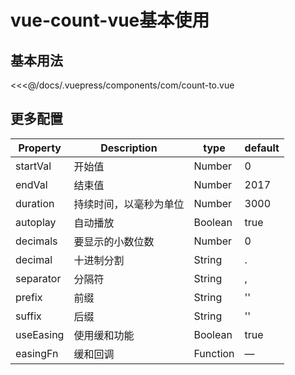 # vue-count-vue基本使用

## 基本用法
<com-count-to/>

<<<@/docs/.vuepress/components/com/count-to.vue

## 更多配置
|Property|	Description|	type|	default|
|  ----  | ----  | ----  |----  |
|startVal	|开始值|	Number|	0|
|endVal|	结束值|	Number|	2017|
|duration|	持续时间，以毫秒为单位|	Number|	3000|
|autoplay|	自动播放|	Boolean	|true|
|decimals|	要显示的小数位数|	Number|	0|
|decimal|	十进制分割|	String|	.|
|separator|	分隔符|	String|	,|
|prefix|	前缀|	String|	''|
|suffix|	后缀|	String|	''|
|useEasing|	使用缓和功能|	Boolean|	true|
|easingFn|	缓和回调|	Function|	— |